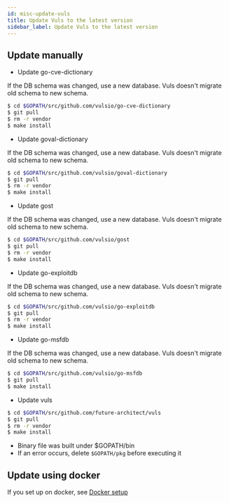 ```yaml
---
id: misc-update-vuls
title: Update Vuls to the latest version
sidebar_label: Update Vuls to the latest version
---
```


## Update manually

- Update go-cve-dictionary  

If the DB schema was changed, use a new database.
Vuls doesn't migrate old schema to new schema.

```bash
$ cd $GOPATH/src/github.com/vulsio/go-cve-dictionary
$ git pull
$ rm -r vendor
$ make install
```

- Update goval-dictionary  

If the DB schema was changed, use a new database.
Vuls doesn't migrate old schema to new schema.

```bash
$ cd $GOPATH/src/github.com/vulsio/goval-dictionary
$ git pull
$ rm -r vendor
$ make install
```

- Update gost

If the DB schema was changed, use a new database.
Vuls doesn't migrate old schema to new schema.

```bash
$ cd $GOPATH/src/github.com/vulsio/gost
$ git pull
$ rm -r vendor
$ make install
```

- Update go-exploitdb

If the DB schema was changed, use a new database.
Vuls doesn't migrate old schema to new schema.

```bash
$ cd $GOPATH/src/github.com/vulsio/go-exploitdb
$ git pull
$ rm -r vendor
$ make install
```

- Update go-msfdb

If the DB schema was changed, use a new database.
Vuls doesn't migrate old schema to new schema.

```bash
$ cd $GOPATH/src/github.com/vulsio/go-msfdb
$ git pull
$ make install
```

- Update vuls

```bash
$ cd $GOPATH/src/github.com/future-architect/vuls
$ git pull
$ rm -r vendor
$ make install
```

- Binary file was built under $GOPATH/bin
- If an error occurs, delete `$GOPATH/pkg` before executing it

## Update using docker

If you set up on docker, see [Docker setup](install-with-docker.md)
